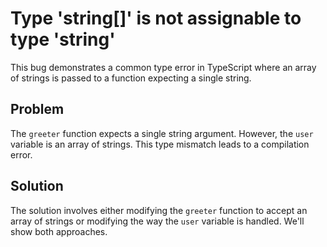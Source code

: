# Type 'string[]' is not assignable to type 'string'
This bug demonstrates a common type error in TypeScript where an array of strings is passed to a function expecting a single string.

## Problem
The `greeter` function expects a single string argument. However, the `user` variable is an array of strings. This type mismatch leads to a compilation error.

## Solution
The solution involves either modifying the `greeter` function to accept an array of strings or modifying the way the `user` variable is handled.  We'll show both approaches.
